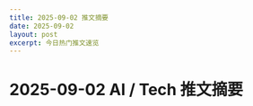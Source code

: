 ```yaml
---
title: 2025-09-02 推文摘要
date: 2025-09-02
layout: post
excerpt: 今日热门推文速览
---
```


# 2025-09-02 AI / Tech 推文摘要

